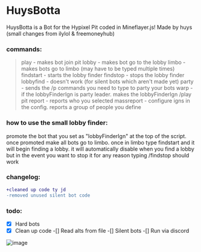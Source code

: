 # HuysBotta
HuysBotta is a Bot for the Hypixel Pit coded in Mineflayer.js! 
Made by huys (small changes from ilylol & freemoneyhub)

### commands:
>play - makes bot join pit
>lobby - makes bot go to the lobby
>limbo - makes bots go to limbo (may have to be typed multiple times)
>findstart - starts the lobby finder
>findstop - stops the lobby finder
>lobbyfind - doesn't work (for silent bots which aren't made yet)
>party - sends the /p commands you need to type to party your bots
>warp - if the lobbyFinderIgn is party leader. makes the lobbyFinderIgn /play pit
>report <ign> - reports who you selected
>massreport - configure igns in the config. reports a group of people you define


### how to use the small lobby finder:
promote the bot that you set as "lobbyFinderIgn" at the top of the script. once promoted make all bots go to limbo. once in limbo type findstart and it will begin finding a lobby. it will automatically disable when you find a lobby but in the event you want to stop it for any reason typing /findstop should work

### changelog:
```diff
+cleaned up code ty jd
-removed unused silent bot code
```
  
### todo:
  -[x] Hard bots
  -[x] Clean up code
  -[] Read alts from file
  -[] Silent bots
  -[] Run via discord
  
![image](https://user-images.githubusercontent.com/90770502/213885174-5d61f231-c810-4617-bcb2-a2094be83403.png)

